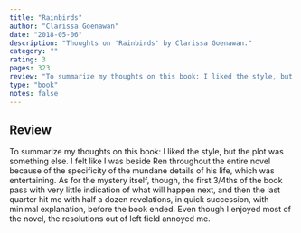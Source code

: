 ```yaml
---
title: "Rainbirds"
author: "Clarissa Goenawan"
date: "2018-05-06"
description: "Thoughts on 'Rainbirds' by Clarissa Goenawan."
category: ""
rating: 3
pages: 323
review: "To summarize my thoughts on this book: I liked the style, but the plot was something else. I felt like I was beside Ren throughout the entire novel because of the specificity of the mundane details of his life, which was entertaining. As for the mystery itself, though, the first 3/4ths of the book pass with very little indication of what will happen next, and then the last quarter hit me with half a dozen revelations, in quick succession, with minimal explanation, before the book ended. Even though I enjoyed most of the novel, the resolutions out of left field annoyed me."
type: "book"
notes: false
---
```


## Review

To summarize my thoughts on this book: I liked the style, but the plot was something else. I felt like I was beside Ren throughout the entire novel because of the specificity of the mundane details of his life, which was entertaining. As for the mystery itself, though, the first 3/4ths of the book pass with very little indication of what will happen next, and then the last quarter hit me with half a dozen revelations, in quick succession, with minimal explanation, before the book ended. Even though I enjoyed most of the novel, the resolutions out of left field annoyed me.
